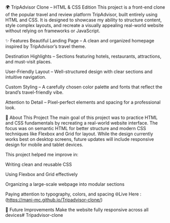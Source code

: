 🌍 TripAdvisor Clone – HTML & CSS Edition
This project is a front-end clone of the popular travel and review platform TripAdvisor, built entirely using HTML and CSS. It is designed to showcase my ability to structure content, style complex layouts, and recreate a visually appealing real-world website without relying on frameworks or JavaScript.

✨ Features
Beautiful Landing Page – A clean and organized homepage inspired by TripAdvisor’s travel theme.

Destination Highlights – Sections featuring hotels, restaurants, attractions, and must-visit places.

User-Friendly Layout – Well-structured design with clear sections and intuitive navigation.

Custom Styling – A carefully chosen color palette and fonts that reflect the brand’s travel-friendly vibe.

Attention to Detail – Pixel-perfect elements and spacing for a professional look.

📌 About This Project
The main goal of this project was to practice HTML and CSS fundamentals by recreating a real-world website interface. The focus was on semantic HTML for better structure and modern CSS techniques like Flexbox and Grid for layout. While the design currently works best on desktop screens, future updates will include responsive design for mobile and tablet devices.

This project helped me improve in:

Writing clean and reusable CSS

Using Flexbox and Grid effectively

Organizing a large-scale webpage into modular sections

Paying attention to typography, colors, and spacing
🌐Live Here : (https://mani-mc.github.io/Tripadvisor-clone/)

🚀 Future Improvements
Make the website fully responsive across all devices# Tripadvisor-clone
